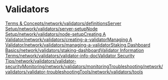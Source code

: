 # Validators

[Terms & Concepts/network/validators/definitions](https://docs.harmony.one/home/network/validators/definitions)[Server Setup/network/validators/server-setup](https://docs.harmony.one/home/network/validators/server-setup)[Node Setup/network/validators/node-setup](https://docs.harmony.one/home/network/validators/node-setup)[Creating A Validator/network/validators/creating-a-validator](https://docs.harmony.one/home/network/validators/creating-a-validator)[Managing A Validator/network/validators/managing-a-validator](https://docs.harmony.one/home/network/validators/managing-a-validator)[Staking Dashboard Basics/network/validators/staking-dashboard](https://docs.harmony.one/home/network/validators/staking-dashboard)[Validator Information Terms/network/validators/validator-info-doc](https://docs.harmony.one/home/network/validators/validator-info-doc)[Validator Security Tips/network/validators/validator-security](https://docs.harmony.one/home/network/validators/validator-security)[Monitoring/network/validators/monitoring](https://docs.harmony.one/home/network/validators/monitoring)[Troubleshooting/network/validators/validator-troubleshooting](https://docs.harmony.one/home/network/validators/validator-troubleshooting)[Tools/network/validators/tools](https://docs.harmony.one/home/network/validators/tools)

